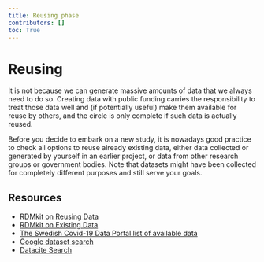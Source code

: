 ```yaml
---
title: Reusing phase
contributors: []
toc: True
---
```


# Reusing
It is not because we can generate massive amounts of data that we always need to do so. Creating data with public funding carries the responsibility to treat those data well and (if potentially useful) make them available for reuse by others, and the circle is only complete if such data is actually reused.

Before you decide to embark on a new study, it is nowadays good practice to check all options to reuse already existing data, either data collected or generated by yourself in an earlier project, or data from other research groups or government bodies. Note that datasets might have been collected for completely different purposes and still serve your goals.

## Resources
* [RDMkit on Reusing Data](https://rdmkit.elixir-europe.org/reusing)
* [RDMkit on Existing Data](https://rdmkit.elixir-europe.org/existing_data)
* [The Swedish Covid-19 Data Portal list of available data](https://covid19dataportal.se/datasets/all/)
* [Google dataset search](https://datasetsearch.research.google.com)
* [Datacite Search](https://search.datacite.org)
